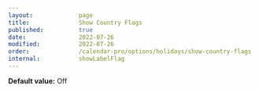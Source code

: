 ```yaml
---
layout:             page
title:              Show Country Flags
published:          true
date:               2022-07-26
modified:           2022-07-26
order:              /calendar-pro/options/holidays/show-country-flags
internal:           showLabelFlag
---
```

**Default value:** Off
